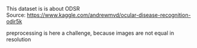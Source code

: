 This dataset is is about ODSR <br>Source: https://www.kaggle.com/andrewmvd/ocular-disease-recognition-odir5k

preprocessing is here a challenge, because images are not equal in resolution